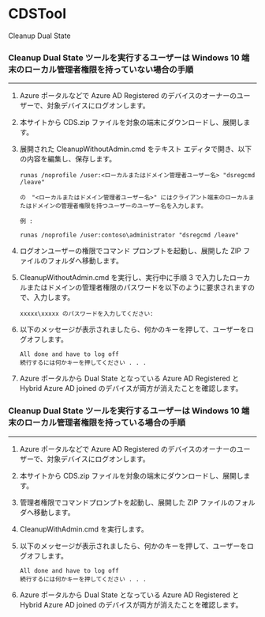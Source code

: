 # CDSTool
Cleanup Dual State

### Cleanup Dual State ツールを実行するユーザーは Windows 10 端末のローカル管理者権限を持っていない場合の手順
***
1. Azure ポータルなどで Azure AD Registered のデバイスのオーナーのユーザーで、対象デバイスにログオンします。

2. 本サイトから CDS.zip ファイルを対象の端末にダウンロードし、展開します。

3. 展開された CleanupWithoutAdmin.cmd をテキスト エディタで開き、以下の内容を編集し、保存します。

    ```
    runas /noprofile /user:<ローカルまたはドメイン管理者ユーザー名> "dsregcmd /leave"

    の　"<ローカルまたはドメイン管理者ユーザー名>" にはクライアント端末のローカルまたはドメインの管理者権限を持つユーザーのユーザー名を入力します。

    例 : 

    runas /noprofile /user:contoso\administrator "dsregcmd /leave"
    ```

4. ログオンユーザーの権限でコマンド プロンプトを起動し、展開した ZIP ファイルのフォルダへ移動します。

5. CleanupWithoutAdmin.cmd を実行し、実行中に手順 3 で入力したローカルまたはドメインの管理者権限のパスワードを以下のように要求されますので、入力します。

    ```
    xxxxx\xxxxx のパスワードを入力してください:
    ```

6. 以下のメッセージが表示されましたら、何かのキーを押して、ユーザーをログオフします。

    ```
    All done and have to log off
    続行するには何かキーを押してください . . .
    ```

7. Azure ポータルから Dual State となっている Azure AD Registered と Hybrid Azure AD joined のデバイスが両方が消えたことを確認します。


### Cleanup Dual State ツールを実行するユーザーは Windows 10 端末のローカル管理者権限を持っている場合の手順
***

1. Azure ポータルなどで Azure AD Registered のデバイスのオーナーのユーザーで、対象デバイスにログオンします。

2. 本サイトから CDS.zip ファイルを対象の端末にダウンロードし、展開します。

3. 管理者権限でコマンドプロンプトを起動し、展開した ZIP ファイルのフォルダへ移動します。

4. CleanupWithAdmin.cmd を実行します。

5. 以下のメッセージが表示されましたら、何かのキーを押して、ユーザーをログオフします。

    ```
    All done and have to log off
    続行するには何かキーを押してください . . .
    ```

6. Azure ポータルから Dual State となっている Azure AD Registered と Hybrid Azure AD joined のデバイスが両方が消えたことを確認します。